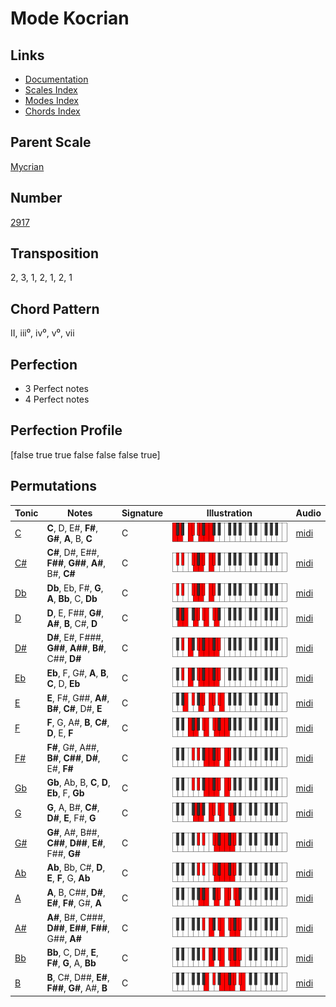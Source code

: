 # Mode Kocrian

## Links

- [Documentation](README.md)
- [Scales Index](Scales.md)
- [Modes Index](Modes.md)
- [Chords Index](Chords.md)

## Parent Scale

[Mycrian](ScaleMycrian.md)

## Number

[2917](https://ianring.com/musictheory/scales/2917)

## Transposition

2, 3, 1, 2, 1, 2, 1

## Chord Pattern

II, iii⁰, iv⁰, v⁰, vii

## Perfection

- 3 Perfect notes
- 4 Perfect notes

## Perfection Profile

[false true true false false false true]

## Permutations

| Tonic | Notes | Signature | Illustration | Audio |
|-------|-------|-----------|--------------|-------|
| [C](ModeCNaturalKocrian.md) | **C**, D, E#, **F#**, **G#**, **A**, B, **C** | C | ![CNaturalKocrian](ModeCNaturalKocrian.png) | [midi](https://github.com/edipermadi/music/blob/main/docs/ModeCNaturalKocrian.mid?raw=true) |
| [C#](ModeCSharpKocrian.md) | **C#**, D#, E##, **F##**, **G##**, **A#**, B#, **C#** | C | ![CSharpKocrian](ModeCSharpKocrian.png) | [midi](https://github.com/edipermadi/music/blob/main/docs/ModeCSharpKocrian.mid?raw=true) |
| [Db](ModeDFlatKocrian.md) | **Db**, Eb, F#, **G**, **A**, **Bb**, C, **Db** | C | ![DFlatKocrian](ModeDFlatKocrian.png) | [midi](https://github.com/edipermadi/music/blob/main/docs/ModeDFlatKocrian.mid?raw=true) |
| [D](ModeDNaturalKocrian.md) | **D**, E, F##, **G#**, **A#**, **B**, C#, **D** | C | ![DNaturalKocrian](ModeDNaturalKocrian.png) | [midi](https://github.com/edipermadi/music/blob/main/docs/ModeDNaturalKocrian.mid?raw=true) |
| [D#](ModeDSharpKocrian.md) | **D#**, E#, F###, **G##**, **A##**, **B#**, C##, **D#** | C | ![DSharpKocrian](ModeDSharpKocrian.png) | [midi](https://github.com/edipermadi/music/blob/main/docs/ModeDSharpKocrian.mid?raw=true) |
| [Eb](ModeEFlatKocrian.md) | **Eb**, F, G#, **A**, **B**, **C**, D, **Eb** | C | ![EFlatKocrian](ModeEFlatKocrian.png) | [midi](https://github.com/edipermadi/music/blob/main/docs/ModeEFlatKocrian.mid?raw=true) |
| [E](ModeENaturalKocrian.md) | **E**, F#, G##, **A#**, **B#**, **C#**, D#, **E** | C | ![ENaturalKocrian](ModeENaturalKocrian.png) | [midi](https://github.com/edipermadi/music/blob/main/docs/ModeENaturalKocrian.mid?raw=true) |
| [F](ModeFNaturalKocrian.md) | **F**, G, A#, **B**, **C#**, **D**, E, **F** | C | ![FNaturalKocrian](ModeFNaturalKocrian.png) | [midi](https://github.com/edipermadi/music/blob/main/docs/ModeFNaturalKocrian.mid?raw=true) |
| [F#](ModeFSharpKocrian.md) | **F#**, G#, A##, **B#**, **C##**, **D#**, E#, **F#** | C | ![FSharpKocrian](ModeFSharpKocrian.png) | [midi](https://github.com/edipermadi/music/blob/main/docs/ModeFSharpKocrian.mid?raw=true) |
| [Gb](ModeGFlatKocrian.md) | **Gb**, Ab, B, **C**, **D**, **Eb**, F, **Gb** | C | ![GFlatKocrian](ModeGFlatKocrian.png) | [midi](https://github.com/edipermadi/music/blob/main/docs/ModeGFlatKocrian.mid?raw=true) |
| [G](ModeGNaturalKocrian.md) | **G**, A, B#, **C#**, **D#**, **E**, F#, **G** | C | ![GNaturalKocrian](ModeGNaturalKocrian.png) | [midi](https://github.com/edipermadi/music/blob/main/docs/ModeGNaturalKocrian.mid?raw=true) |
| [G#](ModeGSharpKocrian.md) | **G#**, A#, B##, **C##**, **D##**, **E#**, F##, **G#** | C | ![GSharpKocrian](ModeGSharpKocrian.png) | [midi](https://github.com/edipermadi/music/blob/main/docs/ModeGSharpKocrian.mid?raw=true) |
| [Ab](ModeAFlatKocrian.md) | **Ab**, Bb, C#, **D**, **E**, **F**, G, **Ab** | C | ![AFlatKocrian](ModeAFlatKocrian.png) | [midi](https://github.com/edipermadi/music/blob/main/docs/ModeAFlatKocrian.mid?raw=true) |
| [A](ModeANaturalKocrian.md) | **A**, B, C##, **D#**, **E#**, **F#**, G#, **A** | C | ![ANaturalKocrian](ModeANaturalKocrian.png) | [midi](https://github.com/edipermadi/music/blob/main/docs/ModeANaturalKocrian.mid?raw=true) |
| [A#](ModeASharpKocrian.md) | **A#**, B#, C###, **D##**, **E##**, **F##**, G##, **A#** | C | ![ASharpKocrian](ModeASharpKocrian.png) | [midi](https://github.com/edipermadi/music/blob/main/docs/ModeASharpKocrian.mid?raw=true) |
| [Bb](ModeBFlatKocrian.md) | **Bb**, C, D#, **E**, **F#**, **G**, A, **Bb** | C | ![BFlatKocrian](ModeBFlatKocrian.png) | [midi](https://github.com/edipermadi/music/blob/main/docs/ModeBFlatKocrian.mid?raw=true) |
| [B](ModeBNaturalKocrian.md) | **B**, C#, D##, **E#**, **F##**, **G#**, A#, **B** | C | ![BNaturalKocrian](ModeBNaturalKocrian.png) | [midi](https://github.com/edipermadi/music/blob/main/docs/ModeBNaturalKocrian.mid?raw=true) |
